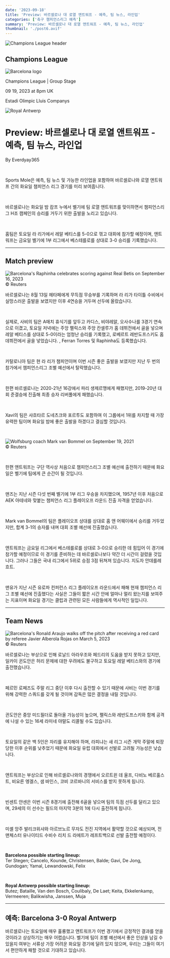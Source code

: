 ```yaml
---
date: '2023-09-18'
title: 'Preview: 바르셀로나 대 로열 앤트워프 - 예측, 팀 뉴스, 라인업'
categories: ['축구 챔피언스리그 예측']
summary: 'Preview: 바르셀로나 대 로열 앤트워프 - 예측, 팀 뉴스, 라인업'
thumbnail: './post6.avif'
---
```


![Champions League header](https://sm.imgix.net/19/40/cl-header.jpg?w=676&h=60&auto=compress,format&fit=clip 'Champions League header')

## Champions League

![Barcelona logo](https://sm.imgix.net/19/06/barlog.png?w=60&h=60&auto=compress,format&fit=clip 'Barcelona logo')

Champions League | Group Stage

09 19, 2023 at 8pm UK

Estadi Olimpic Lluis Companys

![Royal Antwerp](https://sm.imgix.net/23/29/antlog.png?w=60&h=60&auto=compress,format&fit=clip 'Royal Antwerp')

# Preview: 바르셀로나 대 로열 앤트워프 - 예측, 팀 뉴스, 라인업

By Everdyay365

<br />

Sports Mole은 예측, 팀 뉴스 및 가능한 라인업을 포함하여 바르셀로나와 로열 앤트워프 간의 화요일 챔피언스 리그 경기를 미리 보여줍니다.

<br />

바르셀로나는 화요일 밤 캄프 누에서 벨기에 팀 로열 앤트워프를 맞이하면서 챔피언스리그 H조 캠페인의 승리를 거두기 위한 출발을 노리고 있습니다.

<br />

홈팀은 토요일 라 리가에서 레알 베티스를 5-0으로 꺾고 대회에 참가할 예정이며, 앤트워프는 금요일 벨기에 1부 리그에서 베스테를로를 상대로 3-0 승리를 기록했습니다.

---

## Match preview

![Barcelona's Raphinha celebrates scoring against Real Betis on September 16, 2023](https://sm.imgix.net/23/37/barbet.JPG?w=640&h=480&auto=compress,format&fit=clip "Barcelona's Raphinha celebrates scoring against Real Betis on September 16, 2023")<br/>© Reuters

바르셀로나는 8월 13일 헤타페에게 무득점 무승부를 기록하며 라 리가 타이틀 수비에서 실망스러운 출발을 보였지만 이후 4연승을 거두며 선두에 올랐습니다.

<br />

실제로, 사비의 팀은 A매치 휴식기를 앞두고 카디스, 비야레알, 오사수나를 3경기 연속으로 이겼고, 토요일 저녁에는 주앙 펠릭스와 주앙 칸셀루가 홈 데뷔전에서 골을 넣으며 레알 베티스를 상대로 5-0이라는 엄청난 승리를 기록했고, 로베르트 레반도프스키도 홈 데뷔전에서 골을 넣었습니다. , Ferran Torres 및 Raphinha도 등록했습니다.

<br />

카탈로니아 팀은 현 라 리가 챔피언이며 이번 시즌 좋은 출발을 보였지만 지난 두 번의 참가에서 챔피언스리그 조별 예선에서 탈락했습니다.

<br />

한편 바르셀로나는 2020-21년 16강에서 파리 생제르맹에게 패했지만, 2019-20년 대회 준결승에 진출해 최종 승자 리버풀에게 패했습니다.

<br />

Xavi의 팀은 샤흐타르 도네츠크와 포르투도 포함하여 이 그룹에서 1위를 차지할 때 가장 유력한 팀이며 화요일 밤에 좋은 출발을 하겠다고 결심할 것입니다.

<br />

![Wolfsburg coach Mark van Bommel on September 19, 2021](https://sm.imgix.net/21/37/mark-van-bommel.jpg?w=640&h=480&auto=compress,format&fit=clip 'Wolfsburg coach Mark van Bommel on September 19, 2021')<br/>© Reuters

<br />

한편 앤트워프는 구단 역사상 처음으로 챔피언스리그 조별 예선에 출전하기 때문에 화요일은 벨기에 팀에게 큰 순간이 될 것입니다.

<br />

맨즈는 지난 시즌 다섯 번째 벨기에 1부 리그 우승을 차지했으며, 1957년 이후 처음으로 AEK 아테네와 맞붙는 챔피언스 리그 플레이오프 라운드 진출 자격을 얻었습니다.

<br />

Mark van Bommel의 팀은 플레이오프 상대를 상대로 홈 앤 어웨이에서 승리를 거두었지만, 합계 3-1의 승자를 내며 대회 조별 예선에 진출했습니다.

<br />

앤트워프는 금요일 리그에서 베스테를로를 상대로 3-0으로 승리한 데 힘입어 이 경기에 참가할 예정이므로 이 경기를 준비하는 데 바르셀로나보다 약간 더 시간이 걸렸을 것입니다. 그러나 그들은 국내 리그에서 5위로 승점 3점 뒤쳐져 있습니다. 지도자 안데를레흐트.

<br />

맨유가 지난 시즌 유로파 컨퍼런스 리그 플레이오프 라운드에서 패해 현재 챔피언스 리그 조별 예선에 진출했다는 사실은 그들이 짧은 시간 안에 얼마나 멀리 왔는지를 보여주는 지표이며 화요일 경기는 클럽과 관련된 모든 사람들에게 역사적인 일입니다.

---

## Team News

![Barcelona's Ronald Araujo walks off the pitch after receiving a red card by referee Javier Alberola Rojas on March 5, 2023](https://sm.imgix.net/23/10/ronald-araujo.jpg?w=640&h=480&auto=compress,format&fit=clip "Barcelona's Ronald Araujo walks off the pitch after receiving a red card by referee Javier Alberola Rojas on March 5, 2023")<br/>© Reuters

바르셀로나는 부상으로 인해 로날드 아라우조와 페드리의 도움을 받지 못하고 있지만, 일카이 귄도안은 허리 문제에 대한 우려에도 불구하고 토요일 레알 베티스와의 경기에 출전했습니다.

<br />

페르민 로페즈도 주말 리그 중단 이후 다시 출전할 수 있기 때문에 사비는 이번 경기를 위해 강력한 스쿼드를 갖게 될 것이며 감독은 많은 결정을 내릴 것입니다.

<br />

귄도안은 중앙 미드필더로 돌아올 가능성이 높으며, 펠릭스와 레반도프스키와 함께 공격에 나설 수 있는 16세 라미네 야말도 리콜될 수도 있습니다.

<br />

토요일의 같은 백 5인은 자리를 유지해야 하며, 라피냐는 새 리그 시즌 개막 주말에 퇴장당한 이후 순위를 낮추었기 때문에 화요일 유럽 대회에서 선발로 고려될 가능성은 낮습니다.

<br />

앤트워프는 부상으로 인해 바르셀로나와의 경쟁에서 오르트윈 데 울프, 다비노 베르훌스트, 비요른 엥겔스, 샘 바인스, 코비 코르바니의 서비스를 받지 못하게 됩니다.

<br />

빈센트 얀센은 이번 시즌 8경기에 출전해 6골을 넣으며 팀의 득점 선두를 달리고 있으며, 29세의 이 선수는 필드의 마지막 3분의 1에 다시 출전하게 됩니다.

<br />

미셸 앙주 발리크위샤와 아르브노르 무자도 전진 지역에서 활약할 것으로 예상되며, 전 맨체스터 유나이티드 수비수 리치 드 라에트가 레프트백으로 선발 출전할 예정이다.

<br />

**Barcelona possible starting lineup:**  
Ter Stegen; Cancelo, Kounde, Christensen, Balde; Gavi, De Jong, Gundogan; Yamal, Lewandowski, Felix

<br />

**Royal Antwerp possible starting lineup:**  
Butez; Bataille, Van den Bosch, Coulibaly, De Laet; Keita, Ekkelenkamp, Vermeeren; Balikwisha, Janssen, Muja

---

## 예측: Barcelona 3-0 Royal Antwerp

바르셀로나는 토요일에 매우 훌륭했고 앤트워프가 이번 경기에서 긍정적인 결과를 얻을 것이라고 상상하기는 매우 어렵습니다. 벨기에 팀이 조별 예선에서 좋은 인상을 남길 수 있을지 여부는 서류상 가장 어려운 화요일 경기에 달려 있지 않으며, 우리는 그들이 여기서 편안하게 패할 것으로 기대하고 있습니다.

<br />

